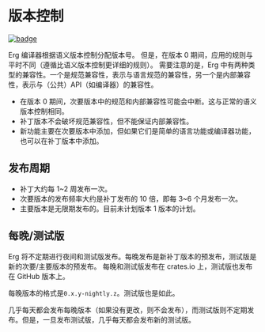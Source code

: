 # 版本控制

[![badge](https://img.shields.io/endpoint.svg?url=https%3A%2F%2Fgezf7g7pd5.execute-api.ap-northeast-1.amazonaws.com%2Fdefault%2Fsource_up_to_date%3Fowner%3Derg-lang%26repos%3Derg%26ref%3Dmain%26path%3Ddoc/EN/dev_guide/version.md%26commit_hash%3Dc1f43472c254e4c22f936b0f9157fc2ee3189697)](https://gezf7g7pd5.execute-api.ap-northeast-1.amazonaws.com/default/source_up_to_date?owner=erg-lang&repos=erg&ref=main&path=doc/EN/dev_guide/version.md&commit_hash=c1f43472c254e4c22f936b0f9157fc2ee3189697)

Erg 编译器根据语义版本控制分配版本号。
但是，在版本 0 期间，应用的规则与平时不同（遵循比语义版本控制更详细的规则）。
需要注意的是，Erg 中有两种类型的兼容性。一个是规范兼容性，表示与语言规范的兼容性，另一个是内部兼容性，表示与（公共）API（如编译器）的兼容性。

* 在版本 0 期间，次要版本中的规范和内部兼容性可能会中断。这与正常的语义版本控制相同。
* 补丁版本不会破坏规范兼容性，但不能保证内部兼容性。
* 新功能主要在次要版本中添加，但如果它们是简单的语言功能或编译器功能，也可以在补丁版本中添加。

## 发布周期

* 补丁大约每 1~2 周发布一次。
* 次要版本的发布频率大约是补丁发布的 10 倍，即每 3~6 个月发布一次。
* 主要版本是无限期发布的。目前未计划版本 1 版本的计划。

## 每晚/测试版

Erg 将不定期进行夜间和测试版发布。每晚发布是新补丁版本的预发布，测试版是新的次要/主要版本的预发布。
每晚和测试版发布在 crates.io 上，测试版也发布在 GitHub 版本上。

每晚版本的格式是`0.x.y-nightly.z`。测试版也是如此。

几乎每天都会发布每晚版本（如果没有更改，则不会发布），而测试版则不定期发布。但是，一旦发布测试版，几乎每天都会发布新的测试版。
